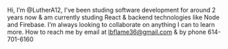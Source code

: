 Hi, I’m @LutherA12, I've been studing software development for around 2 years now & am currently studing React & backend technologies like Node and Firebase. I’m always looking to collaborate on anything I can to learn more.
How to reach me by email at lbflame36@gmail.com & by phone 614-701-6160
